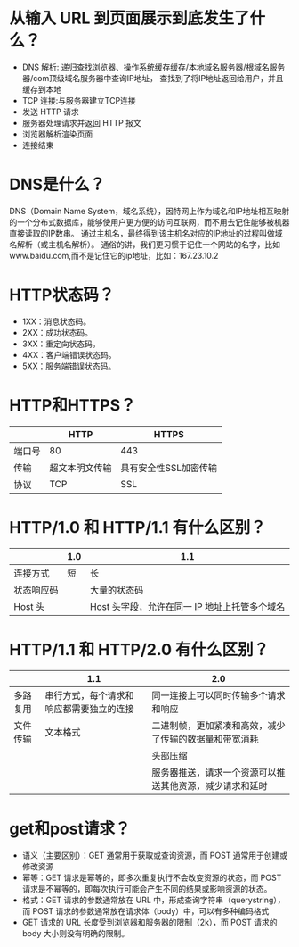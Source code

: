 # 从输入 URL 到页面展示到底发生了什么？
- DNS 解析: 递归查找浏览器、操作系统缓存缓存/本地域名服务器/根域名服务器/com顶级域名服务器中查询IP地址， 查找到了将IP地址返回给用户，并且缓存到本地
- TCP 连接:与服务器建立TCP连接
- 发送 HTTP 请求
- 服务器处理请求并返回 HTTP 报文
- 浏览器解析渲染页面
- 连接结束
# DNS是什么？
DNS（Domain Name System，域名系统），因特网上作为域名和IP地址相互映射的一个分布式数据库，能够使用户更方便的访问互联网，而不用去记住能够被机器直接读取的IP数串。
通过主机名，最终得到该主机名对应的IP地址的过程叫做域名解析（或主机名解析）。
通俗的讲，我们更习惯于记住一个网站的名字，比如www.baidu.com,而不是记住它的ip地址，比如：167.23.10.2


# HTTP状态码？
- 1XX：消息状态码。
- 2XX：成功状态码。
- 3XX：重定向状态码。
- 4XX：客户端错误状态码。
- 5XX：服务端错误状态码。
# HTTP和HTTPS？
||HTTP|HTTPS|
|----|----|----|
|端口号|80|443|
|传输|超文本明文传输|具有安全性SSL加密传输|
|协议|TCP|SSL|
# HTTP/1.0 和 HTTP/1.1 有什么区别？
||1.0|1.1|
|----|----|----|
|连接方式|短|长|
|状态响应码||大量的状态码|
|Host 头||Host 头字段，允许在同一 IP 地址上托管多个域名|
# HTTP/1.1 和 HTTP/2.0 有什么区别？
||1.1|2.0|
|----|----|----|
|多路复用|串行方式，每个请求和响应都需要独立的连接|同一连接上可以同时传输多个请求和响应|
|文件传输|文本格式|二进制帧，更加紧凑和高效，减少了传输的数据量和带宽消耗|
|||头部压缩|
|||服务器推送，请求一个资源可以推送其他资源，减少请求和延时|
# get和post请求？
- 语义（主要区别）：GET 通常用于获取或查询资源，而 POST 通常用于创建或修改资源
- 幂等：GET 请求是幂等的，即多次重复执行不会改变资源的状态，而 POST 请求是不幂等的，即每次执行可能会产生不同的结果或影响资源的状态。
- 格式：GET 请求的参数通常放在 URL 中，形成查询字符串（querystring），而 POST 请求的参数通常放在请求体（body）中，可以有多种编码格式
- GET 请求的 URL 长度受到浏览器和服务器的限制（2k），而 POST 请求的 body 大小则没有明确的限制。
